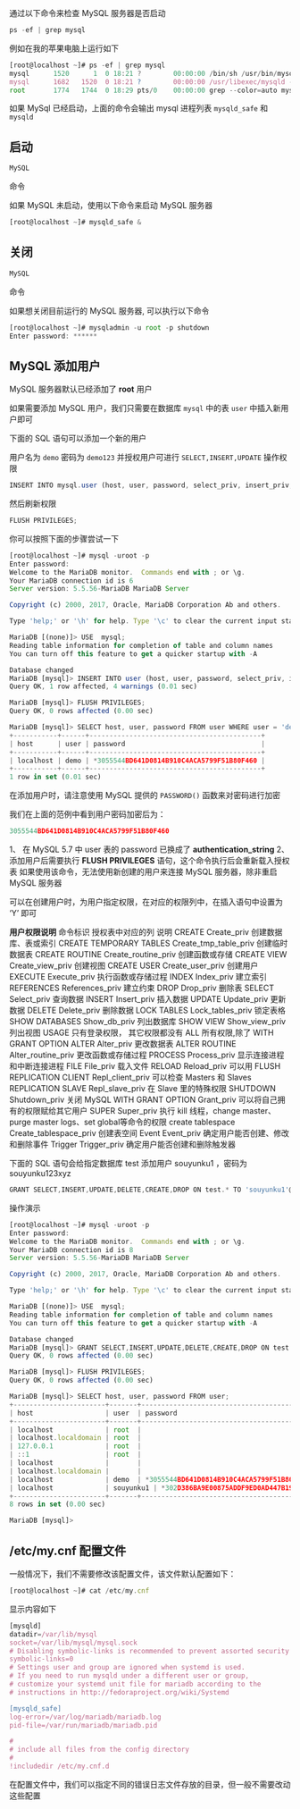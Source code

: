 

通过以下命令来检查 MySQL 服务器是否启动
```js 
ps -ef | grep mysql
```

例如在我的苹果电脑上运行如下

```js 
[root@localhost ~]# ps -ef | grep mysql
mysql      1520      1  0 18:21 ?        00:00:00 /bin/sh /usr/bin/mysqld_safe --basedir=/usr
mysql      1682   1520  0 18:21 ?        00:00:00 /usr/libexec/mysqld --basedir=/usr --datadir=/var/lib/mysql --plugin-dir=/usr/lib64/mysql/plugin --log-error=/var/log/mariadb/mariadb.log --pid-file=/var/run/mariadb/mariadb.pid --socket=/var/lib/mysql/mysql.sock
root       1774   1744  0 18:29 pts/0    00:00:00 grep --color=auto mysql
```

如果 MySql 已经启动，上面的命令会输出 mysql 进程列表 `mysqld_safe` 和 `mysqld`

## 启动

```js 
MySQL
```
命令

如果 MySQL 未启动，使用以下命令来启动 MySQL 服务器
```js 
[root@localhost ~]# mysqld_safe &
```

## 关闭

```js 
MySQL
```
命令

如果想关闭目前运行的 MySQL 服务器, 可以执行以下命令
```js 
[root@localhost ~]# mysqladmin -u root -p shutdown
Enter password: ******
```

## MySQL 添加用户

MySQL 服务器默认已经添加了 **root** 用户

如果需要添加 MySQL 用户，我们只需要在数据库 `mysql` 中的表 `user` 中插入新用户即可

下面的 SQL 语句可以添加一个新的用户

用户名为 `demo` 密码为 `demo123` 并授权用户可进行 `SELECT,INSERT,UPDATE` 操作权限
```js 
INSERT INTO mysql.user (host, user, password, select_priv, insert_priv, update_priv) VALUES ('localhost', 'demo', PASSWORD('demo123'), 'Y', 'Y', 'Y');
```

然后刷新权限

```js 
FLUSH PRIVILEGES;
```

你可以按照下面的步骤尝试一下

```js 
[root@localhost ~]# mysql -uroot -p
Enter password:
Welcome to the MariaDB monitor.  Commands end with ; or \g.
Your MariaDB connection id is 6
Server version: 5.5.56-MariaDB MariaDB Server

Copyright (c) 2000, 2017, Oracle, MariaDB Corporation Ab and others.

Type 'help;' or '\h' for help. Type '\c' to clear the current input statement.

MariaDB [(none)]> USE  mysql;
Reading table information for completion of table and column names
You can turn off this feature to get a quicker startup with -A

Database changed
MariaDB [mysql]> INSERT INTO user (host, user, password, select_priv, insert_priv, update_priv) VALUES ('localhost', 'demo', PASSWORD('demo123'), 'Y', 'Y', 'Y');
Query OK, 1 row affected, 4 warnings (0.01 sec)

MariaDB [mysql]> FLUSH PRIVILEGES;
Query OK, 0 rows affected (0.00 sec)

MariaDB [mysql]> SELECT host, user, password FROM user WHERE user = 'demo';
+-----------+------+-------------------------------------------+
| host      | user | password                                  |
+-----------+------+-------------------------------------------+
| localhost | demo | *3055544BD641D0814B910C4ACA5799F51B80F460 |
+-----------+------+-------------------------------------------+
1 row in set (0.01 sec)
```

在添加用户时，请注意使用 MySQL 提供的 `PASSWORD()` 函数来对密码进行加密

我们在上面的范例中看到用户密码加密后为：
```js 
3055544BD641D0814B910C4ACA5799F51B80F460
```

1、 在 MySQL 5.7 中 user 表的 password 已换成了 **authentication_string**
2、 添加用户后需要执行 **FLUSH PRIVILEGES** 语句，这个命令执行后会重新载入授权表 如果使用该命令，无法使用新创建的用户来连接 MySQL 服务器，除非重启 MySQL 服务器

可以在创建用户时，为用户指定权限，在对应的权限列中，在插入语句中设置为 ‘Y’ 即可

**用户权限说明**
命令标识 授权表中对应的列 说明 CREATE Create_priv 创建数据库、表或索引 CREATE TEMPORARY TABLES Create_tmp_table_priv 创建临时数据表 CREATE ROUTINE Create_routine_priv 创建函数或存储 CREATE VIEW Create_view_priv 创建视图 CREATE USER Create_user_priv 创建用户 EXECUTE Execute_priv 执行函数或存储过程 INDEX Index_priv 建立索引 REFERENCES References_priv 建立约束 DROP Drop_priv 删除表 SELECT Select_priv 查询数据 INSERT Insert_priv 插入数据 UPDATE Update_priv 更新数据 DELETE Delete_priv 删除数据 LOCK TABLES Lock_tables_priv 锁定表格 SHOW DATABASES Show_db_priv 列出数据库 SHOW VIEW Show_view_priv 列出视图 USAGE  只有登录权限， 其它权限都没有 ALL  所有权限,除了 WITH GRANT OPTION ALTER Alter_priv 更改数据表 ALTER ROUTINE Alter_routine_priv 更改函数或存储过程 PROCESS Process_priv 显示连接进程和中断连接进程 FILE File_priv 载入文件 RELOAD Reload_priv 可以用 FLUSH REPLICATION CLIENT Repl_client_priv 可以检查 Masters 和 Slaves REPLICATION SLAVE Repl_slave_priv 在 Slave 里的特殊权限 SHUTDOWN Shutdown_priv 关闭 MySQL WITH GRANT OPTION Grant_priv 可以将自己拥有的权限赋给其它用户 SUPER Super_priv 执行 kill 线程，change master、purge master logs、set global等命令的权限 create tablespace Create_tablespace_priv 创建表空间 Event Event_priv 确定用户能否创建、修改和删除事件 Trigger Trigger_priv 确定用户能否创建和删除触发器

下面的 SQL 语句会给指定数据库 test 添加用户 souyunku1 ，密码为 souyunku123xyz
```js 
GRANT SELECT,INSERT,UPDATE,DELETE,CREATE,DROP ON test.* TO 'souyunku1'@'localhost' IDENTIFIED BY 'souyunku123xyz';
```

操作演示

```js 
[root@localhost ~]# mysql -uroot -p
Enter password:
Welcome to the MariaDB monitor.  Commands end with ; or \g.
Your MariaDB connection id is 8
Server version: 5.5.56-MariaDB MariaDB Server

Copyright (c) 2000, 2017, Oracle, MariaDB Corporation Ab and others.

Type 'help;' or '\h' for help. Type '\c' to clear the current input statement.

MariaDB [(none)]> USE  mysql;
Reading table information for completion of table and column names
You can turn off this feature to get a quicker startup with -A

Database changed
MariaDB [mysql]> GRANT SELECT,INSERT,UPDATE,DELETE,CREATE,DROP ON test.* TO 'souyunku1'@'localhost' IDENTIFIED BY 'souyunku123xyz';
Query OK, 0 rows affected (0.00 sec)

MariaDB [mysql]> FLUSH PRIVILEGES;
Query OK, 0 rows affected (0.00 sec)

MariaDB [mysql]> SELECT host, user, password FROM user;
+-----------------------+-------+-------------------------------------------+
| host                  | user  | password                                  |
+-----------------------+-------+-------------------------------------------+
| localhost             | root  |                                           |
| localhost.localdomain | root  |                                           |
| 127.0.0.1             | root  |                                           |
| ::1                   | root  |                                           |
| localhost             |       |                                           |
| localhost.localdomain |       |                                           |
| localhost             | demo  | *3055544BD641D0814B910C4ACA5799F51B80F460 |
| localhost             | souyunku1 | *302D386BA9E00875ADDF9ED0AD447B19FAE2FEDB |
+-----------------------+-------+-------------------------------------------+
8 rows in set (0.00 sec)

MariaDB [mysql]>
```

## /etc/my.cnf 配置文件

一般情况下，我们不需要修改该配置文件，该文件默认配置如下：
```js 
[root@localhost ~]# cat /etc/my.cnf
```

显示内容如下

```js 
[mysqld]
datadir=/var/lib/mysql
socket=/var/lib/mysql/mysql.sock
# Disabling symbolic-links is recommended to prevent assorted security risks
symbolic-links=0
# Settings user and group are ignored when systemd is used.
# If you need to run mysqld under a different user or group,
# customize your systemd unit file for mariadb according to the
# instructions in http://fedoraproject.org/wiki/Systemd

[mysqld_safe]
log-error=/var/log/mariadb/mariadb.log
pid-file=/var/run/mariadb/mariadb.pid

#
# include all files from the config directory
#
!includedir /etc/my.cnf.d
```

在配置文件中，我们可以指定不同的错误日志文件存放的目录，但一般不需要改动这些配置




